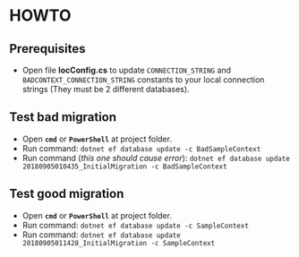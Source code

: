 ﻿# HOWTO

## Prerequisites

* Open file **IocConfig.cs** to update `CONNECTION_STRING` and `BADCONTEXT_CONNECTION_STRING` constants to your local connection strings (They must be 2 different databases).

## Test bad migration

* Open **`cmd`** or **`PowerShell`** at project folder.
* Run command: `dotnet ef database update -c BadSampleContext`
* Run command (*this one should cause error*): `dotnet ef database update 20180905010435_InitialMigration -c BadSampleContext`

## Test good migration

* Open **`cmd`** or **`PowerShell`** at project folder.
* Run command: `dotnet ef database update -c SampleContext`
* Run command: `dotnet ef database update 20180905011428_InitialMigration -c SampleContext`
